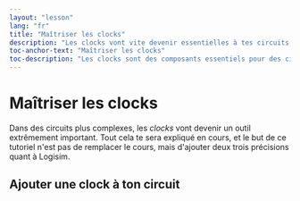 ```yaml
---
layout: "lesson"
lang: "fr"
title: "Maîtriser les clocks"
description: "Les clocks vont vite devenir essentielles à tes circuits, apprends à les maîtriser ici"
toc-anchor-text: "Maîtriser les clocks"
toc-description: "Les clocks sont des composants essentiels pour des circuits plus avancés"
---
```


# Maîtriser les clocks

Dans des circuits plus complexes, les *clocks* vont devenir un outil extrêmement important. Tout cela te sera expliqué en cours, et le but de ce tutoriel n'est pas de remplacer le cours, mais d'ajouter deux trois précisions quant à Logisim.

## Ajouter une clock à ton circuit

